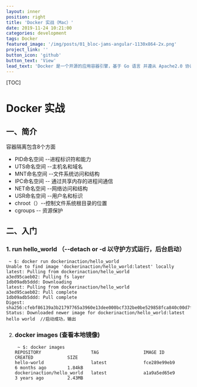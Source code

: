 ```yaml
---
layout: inner
position: right
title: 'Docker 实战（Mac）'
date: 2019-11-24 10:21:00
categories: development
tags: Docker
featured_image: '/img/posts/01_bloc-jams-angular-1130x864-2x.png'
project_link: ''
button_icon: 'github'
button_text: 'View'
lead_text: 'Docker 是一个开源的应用容器引擎，基于 Go 语言 并遵从 Apache2.0 协议开源。'
---
```


[TOC]

# Docker 实战

## 一、简介

容器隔离包含8个方面

- PID命名空间 --进程标识符和能力
- UTS命名空间 --主机名和域名
- MNT命名空间 --文件系统访问和结构
- IPC命名空间  -- 通过共享内存的进程间通信
- NET命名空间 --网络访问和结构
- USR命名空间 --用户名和标识
- chroot（）--控制文件系统根目录的位置
- cgroups -- 资源保护

## 二、入门

### 1. run hello_world （--detach or -d 以守护方式运行，后台启动）

```shell
 ~ $: docker run dockerinaction/hello_world
Unable to find image 'dockerinaction/hello_world:latest' locally
latest: Pulling from dockerinaction/hello_world
a3ed95caeb02: Pulling fs layer
1db09adb5ddd: Downloading
latest: Pulling from dockerinaction/hello_world
a3ed95caeb02: Pull complete
1db09adb5ddd: Pull complete
Digest: sha256:cfebf86139a3b21797765a3960e13dee000bcf332be0be529858fca840c00d7f
Status: Downloaded newer image for dockerinaction/hello_world:latest
hello world  //启动成功，输出
```

2. ### docker images (查看本地镜像)

   ```shell
    ~ $: docker images
   REPOSITORY                   TAG                 IMAGE ID            CREATED             SIZE
   hello-world                  latest              fce289e99eb9        6 months ago        1.84kB
   dockerinaction/hello_world   latest              a1a9a5ed65e9        3 years ago         2.43MB
   ```

   